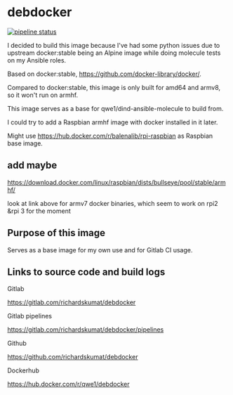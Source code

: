 # debdocker

[![pipeline status](https://gitlab.com/richardskumat/debdocker/badges/master/pipeline.svg)](https://gitlab.com/richardskumat/debdocker/commits/master)

I decided to build this image because I've had some python issues due to upstream
docker:stable being an Alpine image while doing molecule tests
on my Ansible roles.

Based on docker:stable, https://github.com/docker-library/docker/.

Compared to docker:stable, this image is only built for amd64 and armv8, so it won't
run on armhf.

This image serves as a base for qwe1/dind-ansible-molecule to build from.

I could try to add a Raspbian armhf image with docker installed in it later.

Might use https://hub.docker.com/r/balenalib/rpi-raspbian as Raspbian base image.

## add maybe

https://download.docker.com/linux/raspbian/dists/bullseye/pool/stable/armhf/

look at link above for armv7 docker binaries, which seem to work on rpi2 &rpi 3 for the moment

## Purpose of this image

Serves as a base image for my own use
and for Gitlab CI usage.

## Links to source code and build logs

Gitlab

https://gitlab.com/richardskumat/debdocker

Gitlab pipelines

https://gitlab.com/richardskumat/debdocker/pipelines

Github

https://github.com/richardskumat/debdocker

Dockerhub

https://hub.docker.com/r/qwe1/debdocker